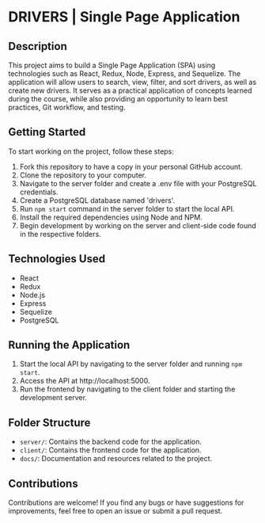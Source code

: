 # DRIVERS | Single Page Application

## Description
This project aims to build a Single Page Application (SPA) using technologies such as React, Redux, Node, Express, and Sequelize. The application will allow users to search, view, filter, and sort drivers, as well as create new drivers. It serves as a practical application of concepts learned during the course, while also providing an opportunity to learn best practices, Git workflow, and testing.

## Getting Started
To start working on the project, follow these steps:
1. Fork this repository to have a copy in your personal GitHub account.
2. Clone the repository to your computer.
3. Navigate to the server folder and create a .env file with your PostgreSQL credentials.
4. Create a PostgreSQL database named 'drivers'.
5. Run `npm start` command in the server folder to start the local API.
6. Install the required dependencies using Node and NPM.
7. Begin development by working on the server and client-side code found in the respective folders.

## Technologies Used
- React
- Redux
- Node.js
- Express
- Sequelize
- PostgreSQL

## Running the Application
1. Start the local API by navigating to the server folder and running `npm start`.
2. Access the API at http://localhost:5000.
3. Run the frontend by navigating to the client folder and starting the development server.

## Folder Structure
- `server/`: Contains the backend code for the application.
- `client/`: Contains the frontend code for the application.
- `docs/`: Documentation and resources related to the project.

## Contributions
Contributions are welcome! If you find any bugs or have suggestions for improvements, feel free to open an issue or submit a pull request.
